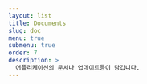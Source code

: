 ```yaml
---
layout: list
title: Documents
slug: doc
menu: true
submenu: true
order: 7
description: >
  어플리케이션의 문서나 업데이트등이 담깁니다.
---
```

